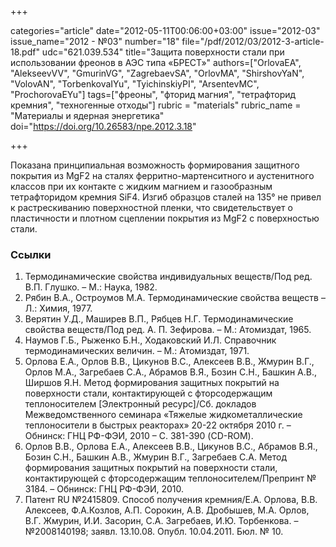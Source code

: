 +++

categories="article"
date="2012-05-11T00:06:00+03:00"
issue="2012-03"
issue_name="2012 - №03"
number="18"
file="/pdf/2012/03/2012-3-article-18.pdf"
udc="621.039.534"
title="Защита поверхности стали при использовании фреонов в АЭС типа «БРЕСТ»"
authors=["OrlovaEA", "AlekseevVV", "GmurinVG", "ZagrebaevSA", "OrlovMA", "ShirshovYaN", "VolovAN", "TorbenkovaIYu", "TyichinskiyPI", "ArsentevMC", "ProchorovaEYu"]
tags=["фреоны", "фторид магния", "тетрафторид кремния", "техногенные отходы"]
rubric = "materials"
rubric_name = "Материалы и ядерная энергетика"
doi="https://doi.org/10.26583/npe.2012.3.18"

+++

Показана принципиальная возможность формирования защитного покрытия из MgF2 на сталях ферритно-мартенситного и аустенитного классов при их контакте с жидким магнием и газообразным тетрафторидом кремния SiF4. Изгиб образцов сталей на 135° не привел к растрескиванию поверхностной пленки, что свидетельствует о пластичности и плотном сцеплении покрытия из MgF2 с поверхностью стали.

### Ссылки

1. Термодинамические свойства индивидуальных веществ/Под ред. В.П. Глушко. – М.: Наука, 1982.
2. Рябин В.А., Остроумов М.А. Термодинамические свойства веществ – Л.: Химия, 1977.
3. Верятин У.Д., Маширев В.П., Рябцев Н.Г. Термодинамические свойства веществ/Под ред. А. П. Зефирова. – М.: Атомиздат, 1965.
4. Наумов Г.Б., Рыженко Б.Н., Ходаковский И.Л. Справочник термодинамических величин. – М.: Атомиздат, 1971.
5. Орлова Е.А., Орлов В.В., Цикунов В.С., Алексеев В.В., Жмурин В.Г., Орлов М.А., Загребаев С.А., Абрамов В.Я., Бозин С.Н., Башкин А.В., Ширшов Я.Н. Метод формирования защитных покрытий на поверхности стали, контактирующей с фторсодержащим теплоносителем [Электронный ресурс]/Сб. докладов Межведомственного семинара «Тяжелые жидкометаллические теплоносители в быстрых реакторах» 20-22 октября 2010 г. – Обнинск: ГНЦ РФ-ФЭИ, 2010 – С. 381-390 (CD-ROM).
6. Орлов В.В., Орлова Е.А., Алексеев В.В., Цикунов В.С., Абрамов В.Я., Бозин С.Н., Башкин А.В., Жмурин В.Г., Загребаев С.А. Метод формирования защитных покрытий на поверхности стали, контактирующей с фторсодержащим теплоносителем/Препринт № 3184. – Обнинск: ГНЦ РФ-ФЭИ, 2010.
7. Патент RU №2415809. Способ получения кремния/Е.А. Орлова, В.В. Алексеев, Ф.А.Козлов, А.П. Сорокин, А.В. Дробышев, М.А. Орлов, В.Г. Жмурин, И.И. Засорин, С.А. Загребаев, И.Ю. Торбенкова. – №2008140198; заявл. 13.10.08. Опубл. 10.04.2011. Бюл. № 10.